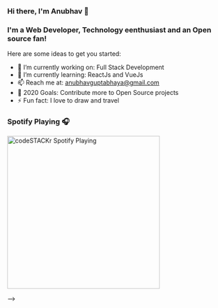 ### Hi there, I'm Anubhav 👋

### I'm a Web Developer, Technology eenthusiast and an Open source fan!

Here are some ideas to get you started:

- 🔭 I’m currently working on: Full Stack Development
- 🌱 I’m currently learning: ReactJs and VueJs
- 📫 Reach me at: anubhavguptabhaya@gmail.com
- 🥅 2020 Goals: Contribute more to Open Source projects
- ⚡ Fun fact: I love to draw and travel



### Spotify Playing 🎧

[<img src="https://now-playing-codestackr.vercel.app/api/spotify-playing" alt="codeSTACKr Spotify Playing" width="350" />](https://open.spotify.com/user/swyqyimdc12jajde4vpwd2x1b)

-->

